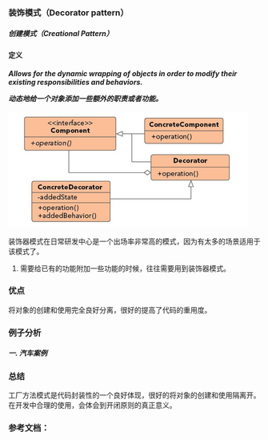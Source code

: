 ### 装饰模式（Decorator pattern）
 
##### 创建模式（Creational Pattern）
 
 
#### 定义
 
***Allows for the dynamic wrapping of objects in order to modify their existing responsibilities and behaviors.***
 
***动态地给一个对象添加一些额外的职责或者功能。***
 
 ![Decorator Pattern UML](https://github.com/nox60/go-design-pattern/blob/master/images/decorator_method.png)

装饰器模式在日常研发中心是一个出场率非常高的模式，因为有太多的场景适用于该模式了。

1. 需要给已有的功能附加一些功能的时候，往往需要用到装饰器模式。 

### 优点
 
将对象的创建和使用完全良好分离，很好的提高了代码的重用度。
 
### 例子分析
 
##### 一. 汽车案例
 
 
### 总结
工厂方法模式是代码封装性的一个良好体现，很好的将对象的创建和使用隔离开。在开发中合理的使用，会体会到开闭原则的真正意义。
 
### 参考文档：
 

